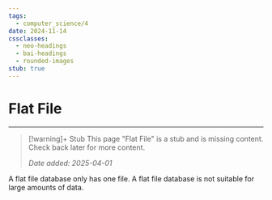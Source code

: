 ```yaml
---
tags:
  - computer_science/4
date: 2024-11-14
cssclasses:
  - neo-headings
  - bai-headings
  - rounded-images
stub: true
---
```

# Flat File
***
>[!warning]+ Stub
> This page "Flat File" is a stub and is missing content. Check back later for more content.
> 
> *Date added: 2025-04-01*

A flat file database only has one file. A flat file database is not suitable for large amounts of data.